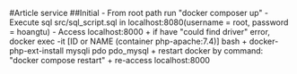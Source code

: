 #Article service
##Initial
    - From root path run "docker composer up"
    - Execute sql src/sql_script.sql in localhost:8080(username = root, password = hoangtu)
    - Access localhost:8000
        + if have "could find driver" error, docker exec -it [ID or NAME (container php-apache:7.4)] bash
        + docker-php-ext-install mysqli pdo pdo_mysql
        + restart docker by command: "docker compose restart"
        + re-access localhost:8000